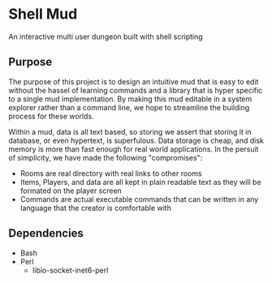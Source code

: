 # Shell Mud
An interactive multi user dungeon built with shell scripting

## Purpose
The purpose of this project is to design an intuitive mud that is easy to edit without the hassel of learning commands and a library that is hyper specific to a single mud implementation. By making this mud editable in a system explorer rather than a command line, we hope to streamline the building process for these worlds.

Within a mud, data is all text based, so storing we assert that storing it in database, or even hypertext, is superfulous. Data storage is cheap, and disk memory is more than fast enough for real world applications. In the persuit of simplicity, we have made the following "compromises":
* Rooms are real directory with real links to other rooms
* Items, Players, and data are all kept in plain readable text as they will be formated on the player screen
* Commands are actual executable commands that can be written in any language that the creator is comfortable with

## Dependencies
* Bash
* Perl
	* libio-socket-inet6-perl

